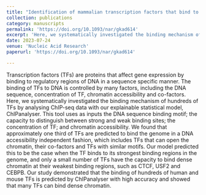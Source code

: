 ```yaml
---
title: "Identification of mammalian transcription factors that bind to inaccessible chromatin"
collection: publications
category: manuscripts
permalink: 'https://doi.org/10.1093/nar/gkad614'
excerpt: 'Here, we systematically investigated the binding mechanism of hundreds of TFs by analysing ChIP-seq data with our explainable statistical model, ChIPanalyser. This tool uses as inputs the DNA sequence binding motif; the capacity to distinguish between strong and weak binding sites; the concentration of TF; and chromatin accessibility.'
date: 2023-07-24
venue: 'Nucleic Acid Research'
paperurl: 'https://doi.org/10.1093/nar/gkad614'

---
```


Transcription factors (TFs) are proteins that affect gene expression by binding to regulatory regions of DNA in a sequence specific manner. The binding of TFs to DNA is controlled by many factors, including the DNA sequence, concentration of TF, chromatin accessibility and co-factors. Here, we systematically investigated the binding mechanism of hundreds of TFs by analysing ChIP-seq data with our explainable statistical model, ChIPanalyser. This tool uses as inputs the DNA sequence binding motif; the capacity to distinguish between strong and weak binding sites; the concentration of TF; and chromatin accessibility. We found that approximately one third of TFs are predicted to bind the genome in a DNA accessibility independent fashion, which includes TFs that can open the chromatin, their co-factors and TFs with similar motifs. Our model predicted this to be the case when the TF binds to its strongest binding regions in the genome, and only a small number of TFs have the capacity to bind dense chromatin at their weakest binding regions, such as CTCF, USF2 and CEBPB. Our study demonstrated that the binding of hundreds of human and mouse TFs is predicted by ChIPanalyser with high accuracy and showed that many TFs can bind dense chromatin.